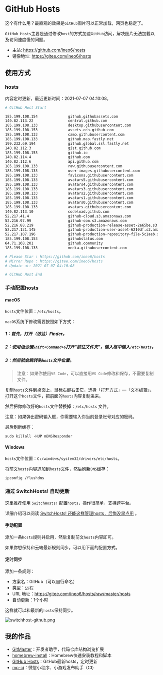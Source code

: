 # GitHub Hosts

这个有什么用？最直观的效果是`GitHub`图片可以正常加载，网页也稳定了。

`GitHub Hosts`主要是通过修改`host`的方式加速`GitHub`访问，解决图片无法加载以及访问速度慢的问题。

- 主站: https://github.com/ineo6/hosts
- 镜像地址: https://gitee.com/ineo6/hosts

## 使用方式

### hosts

内容定时更新，最近更新时间：2021-07-07 04:10:08。

```bash
# GitHub Host Start

185.199.108.154              github.githubassets.com
140.82.113.22                central.github.com
185.199.108.133              desktop.githubusercontent.com
185.199.108.153              assets-cdn.github.com
185.199.108.133              camo.githubusercontent.com
185.199.108.133              github.map.fastly.net
199.232.69.194               github.global.ssl.fastly.net
140.82.112.3                 gist.github.com
185.199.108.153              github.io
140.82.114.4                 github.com
140.82.112.6                 api.github.com
185.199.108.133              raw.githubusercontent.com
185.199.108.133              user-images.githubusercontent.com
185.199.108.133              favicons.githubusercontent.com
185.199.108.133              avatars5.githubusercontent.com
185.199.108.133              avatars4.githubusercontent.com
185.199.108.133              avatars3.githubusercontent.com
185.199.108.133              avatars2.githubusercontent.com
185.199.108.133              avatars1.githubusercontent.com
185.199.108.133              avatars0.githubusercontent.com
185.199.108.133              avatars.githubusercontent.com
140.82.113.10                codeload.github.com
52.217.41.4                  github-cloud.s3.amazonaws.com
52.216.97.99                 github-com.s3.amazonaws.com
52.216.88.219                github-production-release-asset-2e65be.s3.amazonaws.com
52.217.131.145               github-production-user-asset-6210df.s3.amazonaws.com
52.217.107.196               github-production-repository-file-5c1aeb.s3.amazonaws.com
185.199.108.153              githubstatus.com
64.71.168.201                github.community
185.199.108.133              media.githubusercontent.com

# Please Star : https://github.com/ineo6/hosts
# Mirror Repo : https://gitee.com/ineo6/hosts
# Update at: 2021-07-07 04:10:08

# GitHub Host End
```

### 手动配置hosts

#### macOS

`hosts`文件位置：`/etc/hosts`。

`macOS`系统下修改需要按照如下方式：

##### 1：首先，打开（访达）Finder。

##### 2：使用组合键`Shift+Command+G`打开"前往文件夹"，输入框中输入`/etc/hosts`。

##### 3：然后就会跳转到`hosts`文件位置。

> 注意：如果你使用`VS Code`，可以直接用`VS Code`修改和保存，不需要复制文件。

复制`hosts`文件到桌面上，鼠标右键右击它，选择「打开方式」—「文本编辑」，打开这个`hosts`文件，把前面的`hosts`内容复制进来。

然后把你修改好的`hosts`文件替换掉：`/etc/hosts` 文件。

注意：如果弹出密码输入框，你需要输入你当前登录账号对应的密码。

最后刷新缓存：

```shell
sudo killall -HUP mDNSResponder
```

#### Windows

`hosts`文件位置：`C:/windows/system32/drivers/etc/hosts`。

将前文`hosts`内容追加到`hosts`文件，然后刷新`DNS`缓存：

```shell
ipconfig /flushdns
```

### 通过 SwitchHosts! 自动更新

这里推荐使用 `SwitchHosts!` 配置`hosts`，操作很简单，支持跨平台。

详细介绍可以阅读 [SwitchHosts! 还能这样管理hosts，后悔没早点用](https://mp.weixin.qq.com/s/A37XnD3HdcGSWUflj6JujQ) 。

#### 手动配置

添加一条`hosts`规则并启用，然后复制前文`hosts`内容即可。

如果你想保持和云端最新规则同步，可以用下面的配置方式。

#### 定时同步

添加一条规则：

- 方案名：GitHub（可以自行命名）
- 类型：远程
- URL 地址：https://gitee.com/ineo6/hosts/raw/master/hosts
- 自动更新：1个小时

这样就可以和最新的`hosts`保持同步。

![switchhost-github.png](https://i.loli.net/2021/03/28/XnHW5xCEzel36fA.png)

## 我的作品

- [GitMaster](https://github.com/ineo6/git-master)：开发者助手，代码仓库结构浏览扩展
- [homebrew-install](https://github.com/ineo6/homebrew-install)：Homebrew快速安装教程和脚本
- [GitHub Hosts](https://github.com/ineo6/hosts)：GitHub最新hosts，定时更新
- [mp-ci](https://github.com/ineo6/mp-ci)：微信小程序、小游戏发布助手（CI）
